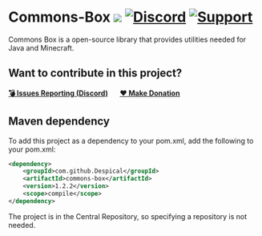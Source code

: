 # Commons-Box [![](https://img.shields.io/badge/javadocs-latest-red.svg)](https://javadoc.io/doc/com.github.Despical/commons-box/latest/index.html) [![Discord](https://img.shields.io/discord/719922452259668000.svg?color=7289DA&label=discord)](https://discord.gg/Vhyy4HA) [![Support](https://img.shields.io/badge/Patreon-Support-orange.svg?logo=Patreon)](https://patreon.com/despical)
Commons Box is a open-source library that provides utilities needed for Java and Minecraft.

## Want to contribute in this project?
[**💣 Issues Reporting (Discord)**](https://discordapp.com/invite/Vhyy4HA)&nbsp;&nbsp;&nbsp;&nbsp;&nbsp;&nbsp;[**❤ Make Donation**](https://www.patreon.com/despical)

## Maven dependency
To add this project as a dependency to your pom.xml, add the following to your pom.xml:
```XML
<dependency>
    <groupId>com.github.Despical</groupId>
    <artifactId>commons-box</artifactId>
    <version>1.2.2</version>
    <scope>compile</scope>
</dependency>
```

The project is in the Central Repository, so specifying a repository is not needed.